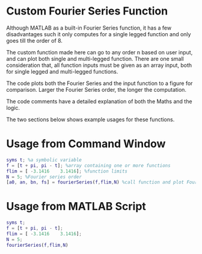 # Custom Fourier Series Function

Although MATLAB as a built-in Fourier Series function, it has a few disadvantages such it only computes for a single legged function and only goes till the order of 8.

The custom function made here can go to any order n based on user input, and can plot both single and multi-legged function. There are one small consideration that, all function inputs must be given as an array input, both for single legged and multi-legged functions.

The code plots both the Fourier Series and the input function to a figure for comparison. Larger the Fourier Series order, the longer the computation.

The code comments have a detailed explanation of both the Maths and the logic.

The two sections below shows example usages for these functions.
# Usage from Command Window

```MATLAB
syms t; %a symbolic variable
f = [t + pi, pi - t]; %array containing one or more functions
flim = [ -3.1416    3.1416]; %function limits
N = 5; %Fourier series order
[a0, an, bn, fs] = fourierSeries(f,flim,N) %call function and plot Fourier Series for visualisation
```
# Usage from MATLAB Script

```MATLAB
syms t;
f = [t + pi, pi - t];
flim = [ -3.1416    3.1416];
N = 5;
fourierSeries(f,flim,N)
```
